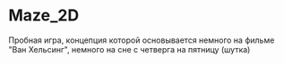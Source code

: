 # Maze_2D
Пробная игра, концепция которой  основывается немного на фильме "Ван Хельсинг", немного на сне с четверга на пятницу (шутка)
